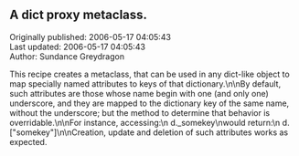 ## A dict proxy metaclass.  
Originally published: 2006-05-17 04:05:43  
Last updated: 2006-05-17 04:05:43  
Author: Sundance Greydragon  
  
This recipe creates a metaclass, that can be used in any dict-like object to map specially named attributes to keys of that dictionary.\n\nBy default, such attributes are those whose name begin with one (and only one) underscore, and they are mapped to the dictionary key of the same name, without the underscore; but the method to determine that behavior is overridable.\n\nFor instance, accessing:\n  d._somekey\nwould return:\n  d.["somekey"]\n\nCreation, update and deletion of such attributes works as expected.